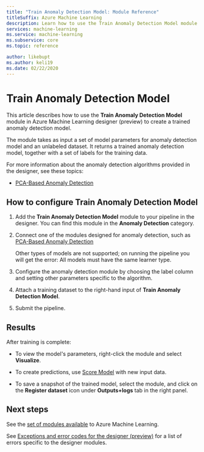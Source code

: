```yaml
---
title: "Train Anomaly Detection Model: Module Reference"
titleSuffix: Azure Machine Learning
description: Learn how to use the Train Anomaly Detection Model module to create a trained anomaly detection model.
services: machine-learning
ms.service: machine-learning
ms.subservice: core
ms.topic: reference

author: likebupt
ms.author: keli19
ms.date: 02/22/2020
---
```


# Train Anomaly Detection Model

This article describes how to use the **Train Anomaly Detection Model** module in Azure Machine Learning designer (preview) to create a trained anomaly detection model.

The module takes as input a set of model parameters for anomaly detection model and an unlabeled dataset. It returns a trained anomaly detection model, together with a set of labels for the training data.  

For more information about the anomaly detection algorithms provided in the designer, see these topics: 

+ [PCA-Based Anomaly Detection](pca-based-anomaly-detection.md)  

## How to configure Train Anomaly Detection Model 

1.  Add the **Train Anomaly Detection Model** module to your pipeline in the designer. You can find this module in the **Anomaly Detection** category.

2. Connect one of the modules designed for anomaly detection, such as [PCA-Based Anomaly Detection](pca-based-anomaly-detection.md)

    Other types of models are not supported; on running the pipeline you will get the error: All models must have the same learner type.  

3.  Configure the anomaly detection module by choosing the label column and setting other parameters specific to the algorithm.  

4.  Attach a training dataset to the right-hand input of **Train Anomaly Detection Model**.  

5.  Submit the pipeline.  

## Results

After training is complete:

+ To view the model's parameters, right-click the module and select **Visualize**. 

+ To create predictions, use [Score Model](score-model.md) with new input data.

+ To save a snapshot of the trained model, select the module, and click on the **Register dataset** icon under **Outputs+logs** tab in the right panel.   

 
## Next steps

See the [set of modules available](module-reference.md) to Azure Machine Learning. 

See [Exceptions and error codes for the designer (preview)](designer-error-codes.md) for a list of errors specific to the designer modules.
